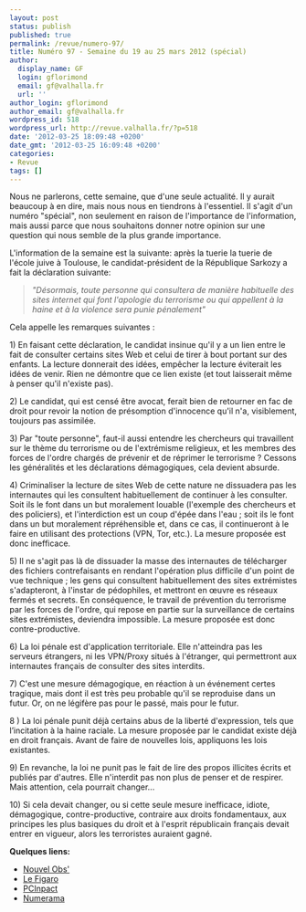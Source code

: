 ```yaml
---
layout: post
status: publish
published: true
permalink: /revue/numero-97/
title: Numéro 97 - Semaine du 19 au 25 mars 2012 (spécial)
author:
  display_name: GF
  login: gflorimond
  email: gf@valhalla.fr
  url: ''
author_login: gflorimond
author_email: gf@valhalla.fr
wordpress_id: 518
wordpress_url: http://revue.valhalla.fr/?p=518
date: '2012-03-25 18:09:48 +0200'
date_gmt: '2012-03-25 16:09:48 +0200'
categories:
- Revue
tags: []
---
```

Nous ne parlerons, cette semaine, que d'une seule actualité. Il y aurait beaucoup à en dire, mais nous nous en tiendrons à l'essentiel. Il s'agit d'un numéro "spécial", non seulement en raison de l'importance de l'information, mais aussi parce que nous souhaitons donner notre opinion sur une question qui nous semble de la plus grande importance.

<p>L'information de la semaine est la suivante: après la tuerie la tuerie de l'école juive à Toulouse, le candidat-président de la République Sarkozy a fait la déclaration suivante:</p>
<blockquote><p><em>"Désormais, toute personne qui consultera de manière habituelle des sites internet qui font l'apologie du terrorisme ou qui appellent à la haine et à la violence sera punie pénalement"</em></p></blockquote>
<p>Cela appelle les remarques suivantes :</p>
<p>1) En faisant cette déclaration, le candidat insinue qu'il y a un lien entre le fait de consulter certains sites Web et celui de tirer à bout portant sur des enfants. La lecture donnerait des idées, empêcher la lecture éviterait les idées de venir. Rien ne démontre que ce lien existe (et tout laisserait même à penser qu'il n'existe pas).</p>
<p>2) Le candidat, qui est censé être avocat, ferait bien de retourner en fac de droit pour revoir la notion de présomption d'innocence qu'il n'a, visiblement, toujours pas assimilée.</p>
<p>3) Par "toute personne", faut-il aussi entendre les chercheurs qui travaillent sur le thème du terrorisme ou de l'extrémisme religieux, et les membres des forces de l'ordre chargés de prévenir et de réprimer le terrorisme ? Cessons les généralités et les déclarations démagogiques, cela devient absurde.</p>
<p>4) Criminaliser la lecture de sites Web de cette nature ne dissuadera pas les internautes qui les consultent habituellement de continuer à les consulter. Soit ils le font dans un but moralement louable (l'exemple des chercheurs et des policiers), et l'interdiction est un coup d'épée dans l'eau ; soit ils le font dans un but moralement répréhensible et, dans ce cas, il continueront à le faire en utilisant des protections (VPN, Tor, etc.). La mesure proposée est donc inefficace.</p>
<p>5) Il ne s'agit pas là de dissuader la masse des internautes de télécharger des fichiers contrefaisants en rendant l'opération plus difficile d'un point de vue technique ; les gens qui consultent habituellement des sites extrémistes s'adapteront, à l'instar de pédophiles, et mettront en œuvre es réseaux fermés et secrets. En conséquence, le travail de prévention du terrorisme par les forces de l'ordre, qui repose en partie sur la surveillance de certains sites extrémistes, deviendra impossible. La mesure proposée est donc contre-productive.</p>
<p>6) La loi pénale est d'application territoriale. Elle n'atteindra pas les serveurs étrangers, ni les VPN/Proxy situés à l'étranger, qui permettront aux internautes français de consulter des sites interdits.</p>
<p>7) C'est une mesure démagogique, en réaction à un événement certes tragique, mais dont il est très peu probable qu'il se reproduise dans un futur. Or, on ne légifère pas pour le passé, mais pour le futur.</p>
<p>8 ) La loi pénale punit déjà certains abus de la liberté d'expression, tels que l’incitation à la haine raciale. La mesure proposée par le candidat existe déjà en droit français. Avant de faire de nouvelles lois, appliquons les lois existantes.</p>
<p>9) En revanche, la loi ne punit pas le fait de lire des propos illicites écrits et publiés par d'autres. Elle n'interdit pas non plus de penser et de respirer. Mais attention, cela pourrait changer...</p>
<p>10) Si cela devait changer, ou si cette seule mesure inefficace, idiote, démagogique, contre-productive, contraire aux droits fondamentaux, aux principes les plus basiques du droit et à l'esprit républicain français devait entrer en vigueur, alors les terroristes auraient gagné.</p>
<p><strong>Quelques liens:</strong></p>
<ul>
<li><a href="http://tempsreel.nouvelobs.com/societe/20120322.FAP1899/sarkozy-propose-de-punir-les-internautes-qui-visitent-des-sites-faisant-l-apologie-du-terrorisme.html">Nouvel Obs'</a></li>
<li><a href="http://www.lefigaro.fr/actualite-france/2012/03/22/01016-20120322ARTFIG00730-sarkozy-veut-punir-l-acces-aux-sites-internet-terroristes.php">Le Figaro</a></li>
<li><a href="http://www.pcinpact.com/news/69732-nicolas-sarkozy.htm">PCInpact</a></li>
<li><a href="http://www.numerama.com/magazine/22109-nicolas-sarkozy-annonce-un-delit-penal-de-visite-de-sites-internet.html">Numerama</a></li>
</ul>
<p>&nbsp;</p>
